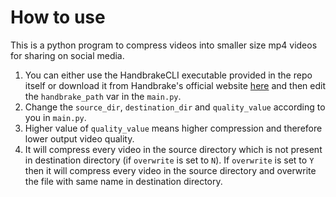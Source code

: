 # How to use

This is a python program to compress videos into smaller size mp4 videos for sharing on social media.

1. You can either use the HandbrakeCLI executable provided in the repo itself or download it from Handbrake's official website [here](https://handbrake.fr/downloads2.php) and then edit the `handbrake_path` var in the `main.py`.
2. Change the `source_dir`, `destination_dir` and `quality_value` according to you in `main.py`.
3. Higher value of `quality_value` means higher compression and therefore lower output video quality.
4. It will compress every video in the source directory which is not present in destination directory (if `overwrite` is set to `N`). If `overwrite` is set to `Y` then it will compress every video in the source directory and overwrite the file with same name in destination directory. 

